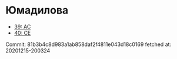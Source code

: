 # Юмадилова
- [39: AC](39.md)
- [40: CE](40.md)

Commit: 81b3b4c8d983a1ab858daf2f4811e043d18c0169
 fetched at: 20201215-200324
